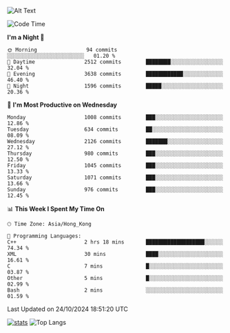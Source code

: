 ![Alt Text](https://media.tenor.com/3Gehha8RO-sAAAAC/goose-dance.gif)

<!--START_SECTION:waka-->
![Code Time](http://img.shields.io/badge/Code%20Time-333%20hrs%2038%20mins-blue)

**I'm a Night 🦉** 

```text
🌞 Morning                94 commits          ░░░░░░░░░░░░░░░░░░░░░░░░░   01.20 % 
🌆 Daytime                2512 commits        ████████░░░░░░░░░░░░░░░░░   32.04 % 
🌃 Evening                3638 commits        ████████████░░░░░░░░░░░░░   46.40 % 
🌙 Night                  1596 commits        █████░░░░░░░░░░░░░░░░░░░░   20.36 % 
```
📅 **I'm Most Productive on Wednesday** 

```text
Monday                   1008 commits        ███░░░░░░░░░░░░░░░░░░░░░░   12.86 % 
Tuesday                  634 commits         ██░░░░░░░░░░░░░░░░░░░░░░░   08.09 % 
Wednesday                2126 commits        ███████░░░░░░░░░░░░░░░░░░   27.12 % 
Thursday                 980 commits         ███░░░░░░░░░░░░░░░░░░░░░░   12.50 % 
Friday                   1045 commits        ███░░░░░░░░░░░░░░░░░░░░░░   13.33 % 
Saturday                 1071 commits        ███░░░░░░░░░░░░░░░░░░░░░░   13.66 % 
Sunday                   976 commits         ███░░░░░░░░░░░░░░░░░░░░░░   12.45 % 
```


📊 **This Week I Spent My Time On** 

```text
🕑︎ Time Zone: Asia/Hong_Kong

💬 Programming Languages: 
C++                      2 hrs 18 mins       ███████████████████░░░░░░   74.34 % 
XML                      30 mins             ████░░░░░░░░░░░░░░░░░░░░░   16.61 % 
C                        7 mins              █░░░░░░░░░░░░░░░░░░░░░░░░   03.87 % 
Other                    5 mins              █░░░░░░░░░░░░░░░░░░░░░░░░   02.99 % 
Bash                     2 mins              ░░░░░░░░░░░░░░░░░░░░░░░░░   01.59 % 
```


 Last Updated on 24/10/2024 18:51:20 UTC
<!--END_SECTION:waka-->
[![stats](https://github-readme-stats-rose-phi.vercel.app/api?username=jxncted&count_private=true)](https://github.com/jxncted/github-readme-stats)
![Top Langs](https://github-readme-stats-rose-phi.vercel.app/api/top-langs/?username=jxncted\&layout=compact&hide=c,assembly,jupyter%20notebook)
